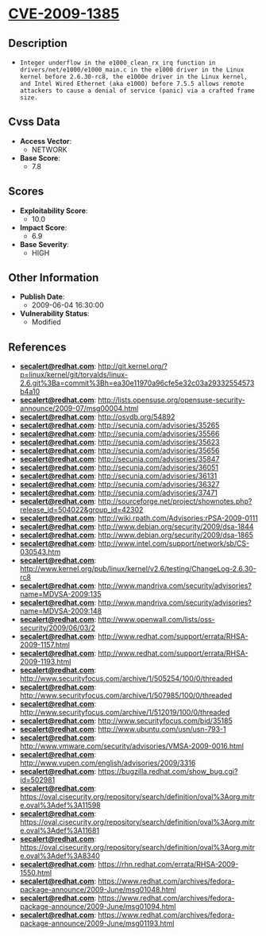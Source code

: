 
# [CVE-2009-1385](http://git.kernel.org/?p=linux/kernel/git/torvalds/linux-2.6.git%3Ba=commit%3Bh=ea30e11970a96cfe5e32c03a29332554573b4a10)

## Description

- `Integer underflow in the e1000_clean_rx_irq function in drivers/net/e1000/e1000_main.c in the e1000 driver in the Linux kernel before 2.6.30-rc8, the e1000e driver in the Linux kernel, and Intel Wired Ethernet (aka e1000) before 7.5.5 allows remote attackers to cause a denial of service (panic) via a crafted frame size.`

## Cvss Data

- **Access Vector**:
  - NETWORK
- **Base Score**:
  - 7.8

## Scores

- **Exploitability Score**:
  - 10.0
- **Impact Score**:
  - 6.9
- **Base Severity**:
  - HIGH

## Other Information

- **Publish Date**:
  - 2009-06-04 16:30:00
- **Vulnerability Status**:
  - Modified

## References

- **secalert@redhat.com**: http://git.kernel.org/?p=linux/kernel/git/torvalds/linux-2.6.git%3Ba=commit%3Bh=ea30e11970a96cfe5e32c03a29332554573b4a10
- **secalert@redhat.com**: http://lists.opensuse.org/opensuse-security-announce/2009-07/msg00004.html
- **secalert@redhat.com**: http://osvdb.org/54892
- **secalert@redhat.com**: http://secunia.com/advisories/35265
- **secalert@redhat.com**: http://secunia.com/advisories/35566
- **secalert@redhat.com**: http://secunia.com/advisories/35623
- **secalert@redhat.com**: http://secunia.com/advisories/35656
- **secalert@redhat.com**: http://secunia.com/advisories/35847
- **secalert@redhat.com**: http://secunia.com/advisories/36051
- **secalert@redhat.com**: http://secunia.com/advisories/36131
- **secalert@redhat.com**: http://secunia.com/advisories/36327
- **secalert@redhat.com**: http://secunia.com/advisories/37471
- **secalert@redhat.com**: http://sourceforge.net/project/shownotes.php?release_id=504022&group_id=42302
- **secalert@redhat.com**: http://wiki.rpath.com/Advisories:rPSA-2009-0111
- **secalert@redhat.com**: http://www.debian.org/security/2009/dsa-1844
- **secalert@redhat.com**: http://www.debian.org/security/2009/dsa-1865
- **secalert@redhat.com**: http://www.intel.com/support/network/sb/CS-030543.htm
- **secalert@redhat.com**: http://www.kernel.org/pub/linux/kernel/v2.6/testing/ChangeLog-2.6.30-rc8
- **secalert@redhat.com**: http://www.mandriva.com/security/advisories?name=MDVSA-2009:135
- **secalert@redhat.com**: http://www.mandriva.com/security/advisories?name=MDVSA-2009:148
- **secalert@redhat.com**: http://www.openwall.com/lists/oss-security/2009/06/03/2
- **secalert@redhat.com**: http://www.redhat.com/support/errata/RHSA-2009-1157.html
- **secalert@redhat.com**: http://www.redhat.com/support/errata/RHSA-2009-1193.html
- **secalert@redhat.com**: http://www.securityfocus.com/archive/1/505254/100/0/threaded
- **secalert@redhat.com**: http://www.securityfocus.com/archive/1/507985/100/0/threaded
- **secalert@redhat.com**: http://www.securityfocus.com/archive/1/512019/100/0/threaded
- **secalert@redhat.com**: http://www.securityfocus.com/bid/35185
- **secalert@redhat.com**: http://www.ubuntu.com/usn/usn-793-1
- **secalert@redhat.com**: http://www.vmware.com/security/advisories/VMSA-2009-0016.html
- **secalert@redhat.com**: http://www.vupen.com/english/advisories/2009/3316
- **secalert@redhat.com**: https://bugzilla.redhat.com/show_bug.cgi?id=502981
- **secalert@redhat.com**: https://oval.cisecurity.org/repository/search/definition/oval%3Aorg.mitre.oval%3Adef%3A11598
- **secalert@redhat.com**: https://oval.cisecurity.org/repository/search/definition/oval%3Aorg.mitre.oval%3Adef%3A11681
- **secalert@redhat.com**: https://oval.cisecurity.org/repository/search/definition/oval%3Aorg.mitre.oval%3Adef%3A8340
- **secalert@redhat.com**: https://rhn.redhat.com/errata/RHSA-2009-1550.html
- **secalert@redhat.com**: https://www.redhat.com/archives/fedora-package-announce/2009-June/msg01048.html
- **secalert@redhat.com**: https://www.redhat.com/archives/fedora-package-announce/2009-June/msg01094.html
- **secalert@redhat.com**: https://www.redhat.com/archives/fedora-package-announce/2009-June/msg01193.html
